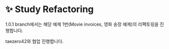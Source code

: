 # ✨ Study Refactoring

1.0.1 branch에서는 해당 예제 1번(Movie invoices, 영화 송장 예제)의 리팩토링을 진행합니다.

taezero42와 협업 진행합니다.
